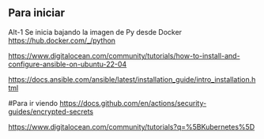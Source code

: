 
## Para iniciar
Alt-1 Se inicia bajando la imagen de Py desde Docker
https://hub.docker.com/_/python

https://www.digitalocean.com/community/tutorials/how-to-install-and-configure-ansible-on-ubuntu-22-04

https://docs.ansible.com/ansible/latest/installation_guide/intro_installation.html


#Para ir viendo
https://docs.github.com/en/actions/security-guides/encrypted-secrets

https://www.digitalocean.com/community/tutorials?q=%5BKubernetes%5D